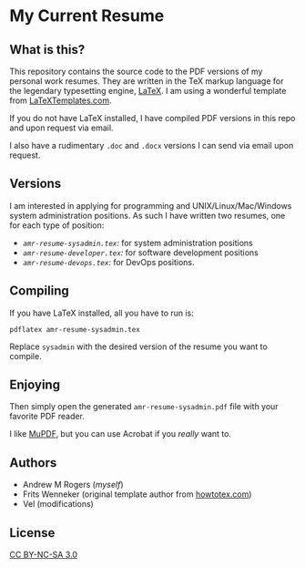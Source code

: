 # My Current Resume

## What is this?
This repository contains the source code to the PDF versions of my personal work
resumes.  They are written in the TeX markup language for the legendary
typesetting engine, [LaTeX](https://en.wikipedia.org/wiki/LaTeX
"Wikipedia page"). I am using a wonderful template from
[LaTeXTemplates.com](http://latextemplates.com).

If you do not have LaTeX installed, I have compiled PDF versions in this repo
and upon request via email.

I also have a rudimentary `.doc` and `.docx` versions I can send via email
upon request.

## Versions

I am interested in applying for programming and UNIX/Linux/Mac/Windows system
administration positions.  As such I have written two resumes, one for each type
of position:
- *`amr-resume-sysadmin.tex`:* for system administration positions
- *`amr-resume-developer.tex`:* for software development positions
- *`amr-resume-devops.tex`:* for DevOps positions.

## Compiling
If you have LaTeX installed, all you have to run is:

	pdflatex amr-resume-sysadmin.tex

Replace `sysadmin` with the desired version of the resume you want to compile.

## Enjoying
Then simply open the generated `amr-resume-sysadmin.pdf` file with your
favorite PDF reader.

I like [MuPDF](http://mupdf.com/ "MuPDF home page"), but you can use Acrobat
if you *really* want to.

## Authors
* Andrew M Rogers (*myself*)
* Frits Wenneker (original template author from [howtotex.com](http://www.howtotex.com))
* Vel (modifications)

## License
[CC BY-NC-SA 3.0](http://creativecommons.org/licenses/by-nc-sa/3.0/ "Check it out")
